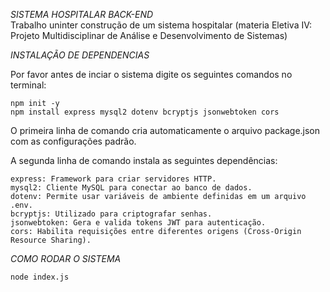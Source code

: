 *SISTEMA HOSPITALAR BACK-END*                                                
Trabalho uninter construção de um sistema hospitalar (materia Eletiva IV: Projeto Multidisciplinar de Análise e Desenvolvimento de Sistemas)

*INSTALAÇÃO DE DEPENDENCIAS*

Por favor antes de inciar o sistema digite os seguintes comandos no terminal:
    
    npm init -y 
    npm install express mysql2 dotenv bcryptjs jsonwebtoken cors 

O primeira linha de comando cria automaticamente o arquivo package.json com as configurações padrão.

A segunda linha de comando instala as seguintes dependências:

    express: Framework para criar servidores HTTP.
    mysql2: Cliente MySQL para conectar ao banco de dados.
    dotenv: Permite usar variáveis de ambiente definidas em um arquivo .env.
    bcryptjs: Utilizado para criptografar senhas.
    jsonwebtoken: Gera e valida tokens JWT para autenticação.
    cors: Habilita requisições entre diferentes origens (Cross-Origin Resource Sharing).

*COMO RODAR O SISTEMA*

    node index.js
